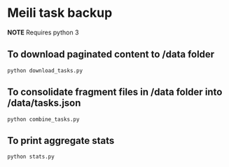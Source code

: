 # Meili task backup

**NOTE** Requires python 3

## To download paginated content to /data folder

```
python download_tasks.py
```

## To consolidate fragment files in /data folder into /data/tasks.json

```
python combine_tasks.py
```

## To print aggregate stats

```
python stats.py
```